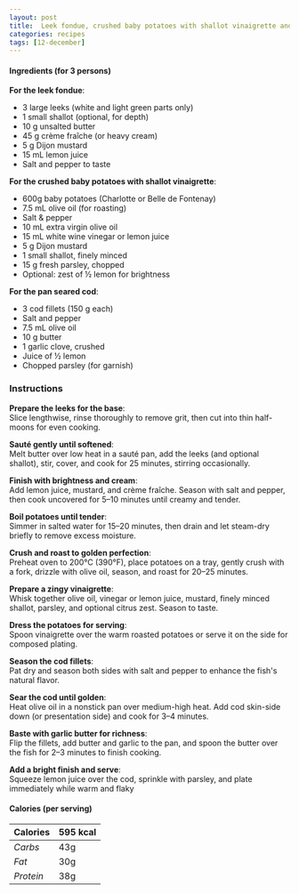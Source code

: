 ```yaml
---
layout: post
title:  Leek fondue, crushed baby potatoes with shallot vinaigrette and pan seared cod
categories: recipes
tags: [12-december]
---
```


#### Ingredients (for 3 persons)

**For the leek fondue**:
- 3 large leeks (white and light green parts only)
- 1 small shallot (optional, for depth)
- 10 g unsalted butter
- 45 g crème fraîche (or heavy cream)
- 5 g Dijon mustard
- 15 mL lemon juice
- Salt and pepper to taste

**For the crushed baby potatoes with shallot vinaigrette**:
- 600g baby potatoes (Charlotte or Belle de Fontenay)
- 7.5 mL olive oil (for roasting)
- Salt & pepper
- 10 mL extra virgin olive oil
- 15 mL white wine vinegar or lemon juice
- 5 g Dijon mustard
- 1 small shallot, finely minced
- 15 g fresh parsley, chopped
- Optional: zest of ½ lemon for brightness

**For the pan seared cod**:
- 3 cod fillets (150 g each)
- Salt and pepper 
- 7.5 mL olive oil
- 10 g butter
- 1 garlic clove, crushed
- Juice of ½ lemon
- Chopped parsley (for garnish)

### Instructions

**Prepare the leeks for the base**: <br/>
Slice lengthwise, rinse thoroughly to remove grit, then cut into thin half-moons for even cooking.

**Sauté gently until softened**: <br/>
Melt butter over low heat in a sauté pan, add the leeks (and optional shallot), stir, cover, and 
cook for 25 minutes, stirring occasionally.

**Finish with brightness and cream**: <br/>
Add lemon juice, mustard, and crème fraîche. Season with salt and pepper, then cook uncovered for 
5–10 minutes until creamy and tender.

**Boil potatoes until tender**: <br/>
Simmer in salted water for 15–20 minutes, then drain and let steam-dry briefly to remove excess moisture.

**Crush and roast to golden perfection**: <br/>
Preheat oven to 200°C (390°F), place potatoes on a tray, gently crush with a fork, drizzle with olive oil, season, and roast for 20–25 minutes.

**Prepare a zingy vinaigrette**: <br/>
Whisk together olive oil, vinegar or lemon juice, mustard, finely minced shallot, parsley, and optional citrus zest. Season to taste.

**Dress the potatoes for serving**: <br/>
Spoon vinaigrette over the warm roasted potatoes or serve it on the side for composed plating.

**Season the cod fillets**: <br/>
Pat dry and season both sides with salt and pepper to enhance the fish's natural flavor.

**Sear the cod until golden**: <br/>
Heat olive oil in a nonstick pan over medium-high heat. Add cod skin-side down (or presentation side) and cook for 3–4 minutes.

**Baste with garlic butter for richness**: <br/>
Flip the fillets, add butter and garlic to the pan, and spoon the butter over the fish for 2–3 minutes to finish cooking.

**Add a bright finish and serve**: <br/>
Squeeze lemon juice over the cod, sprinkle with parsley, and plate immediately while warm and flaky

#### Calories (per serving)

| **Calories** | 595 kcal |
| ----------- | ----------- |
| *Carbs* | 43g |
| *Fat* | 30g |
| *Protein* | 38g |
